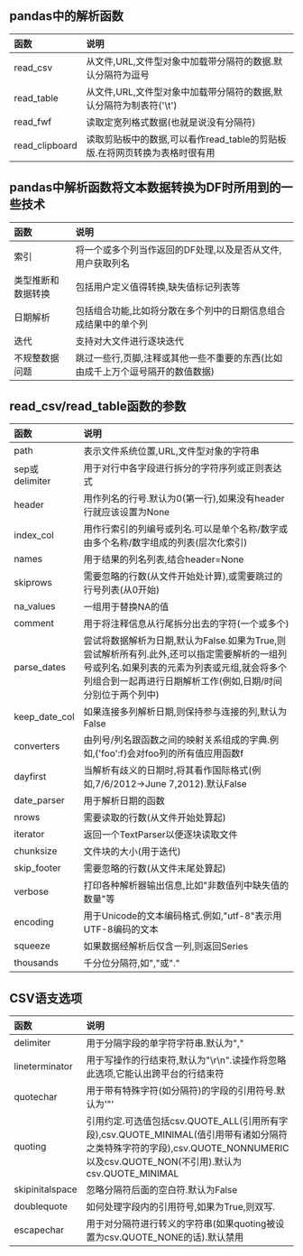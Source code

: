 ## pandas中的解析函数
|函数|说明|
|:---|:---|
|read_csv|从文件,URL,文件型对象中加载带分隔符的数据.默认分隔符为逗号|
|read_table|从文件,URL,文件型对象中加载带分隔符的数据,默认分隔符为制表符('\t')|
|read_fwf|读取定宽列格式数据(也就是说没有分隔符)|
|read_clipboard|读取剪贴板中的数据,可以看作read_table的剪贴板版.在将网页转换为表格时很有用|

## pandas中解析函数将文本数据转换为DF时所用到的一些技术
|函数|说明|
|:---|:---|
|索引|将一个或多个列当作返回的DF处理,以及是否从文件,用户获取列名|
|类型推断和数据转换|包括用户定义值得转换,缺失值标记列表等|
|日期解析|包括组合功能,比如将分散在多个列中的日期信息组合成结果中的单个列|
|迭代|支持对大文件进行逐块迭代|
|不规整数据问题|跳过一些行,页脚,注释或其他一些不重要的东西(比如由成千上万个逗号隔开的数值数据)|

## read_csv/read_table函数的参数
|函数|说明|
|:---|:---|
|path|表示文件系统位置,URL,文件型对象的字符串|
|sep或delimiter|用于对行中各字段进行拆分的字符序列或正则表达式|
|header|用作列名的行号.默认为0(第一行),如果没有header行就应该设置为None|
|index_col|用作行索引的列编号或列名.可以是单个名称/数字或由多个名称/数字组成的列表(层次化索引)|
|names|用于结果的列名列表,结合header=None|
|skiprows|需要忽略的行数(从文件开始处计算),或需要跳过的行号列表(从0开始)|
|na_values|一组用于替换NA的值|
|comment|用于将注释信息从行尾拆分出去的字符(一个或多个)|
|parse_dates|尝试将数据解析为日期,默认为False.如果为True,则尝试解析所有列.此外,还可以指定需要解析的一组列号或列名.如果列表的元素为列表或元组,就会将多个列组合到一起再进行日期解析工作(例如,日期/时间分别位于两个列中)|
|keep_date_col|如果连接多列解析日期,则保持参与连接的列,默认为False|
|converters|由列号/列名跟函数之间的映射关系组成的字典.例如,{'foo':f}会对foo列的所有值应用函数f|
|dayfirst|当解析有歧义的日期时,将其看作国际格式(例如,7/6/2012$\rightarrow$June 7,2012).默认False|
|date_parser|用于解析日期的函数|
|nrows|需要读取的行数(从文件开始处算起)|
|iterator|返回一个TextParser以便逐块读取文件|
|chunksize|文件块的大小(用于迭代)|
|skip_footer|需要忽略的行数(从文件末尾处算起)|
|verbose|打印各种解析器输出信息,比如"非数值列中缺失值的数量"等|
|encoding|用于Unicode的文本编码格式.例如,"utf-8"表示用UTF-8编码的文本|
|squeeze|如果数据经解析后仅含一列,则返回Series|
|thousands|千分位分隔符,如","或"."|

## CSV语支选项
|函数|说明|
|:---|:---|
|delimiter|用于分隔字段的单字符字符串.默认为","|
|lineterminator|用于写操作的行结束符,默认为"\r\n".读操作将忽略此选项,它能认出跨平台的行结束符|
|quotechar|用于带有特殊字符(如分隔符)的字段的引用符号.默认为'"'|
|quoting|引用约定.可选值包括csv.QUOTE_ALL(引用所有字段),csv.QUOTE_MINIMAL(值引用带有诸如分隔符之类特殊字符的字段),csv.QUOTE_NONNUMERIC以及csv.QUOTE_NON(不引用).默认为csv.QUOTE_MINIMAL|
|skipinitalspace|忽略分隔符后面的空白符.默认为False|
|doublequote|如何处理字段内的引用符号,如果为True,则双写.|
|escapechar|用于对分隔符进行转义的字符串(如果quoting被设置为csv.QUOTE_NONE的话).默认禁用|